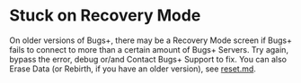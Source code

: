 # Stuck on Recovery Mode

On older versions of Bugs+, there may be a Recovery Mode screen if Bugs+ fails to connect to more than a certain amount of Bugs+ Servers. Try again, bypass the error, debug or/and Contact Bugs+ Support to fix. You can also Erase Data (or Rebirth, if you have an older version), see [reset.md](reset.md "mention").
